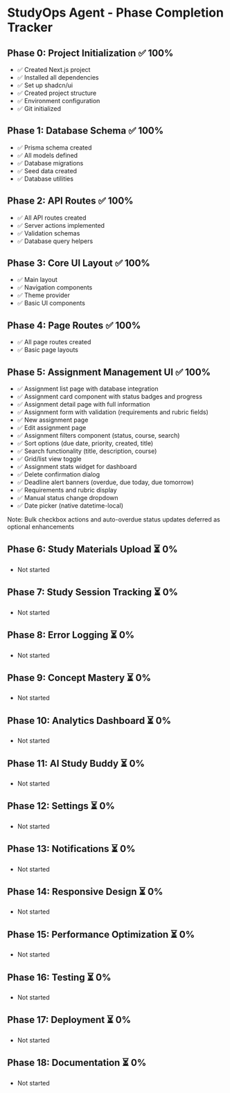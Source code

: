 # StudyOps Agent - Phase Completion Tracker

## Phase 0: Project Initialization ✅ 100%
- ✅ Created Next.js project
- ✅ Installed all dependencies
- ✅ Set up shadcn/ui
- ✅ Created project structure
- ✅ Environment configuration
- ✅ Git initialized

## Phase 1: Database Schema ✅ 100%
- ✅ Prisma schema created
- ✅ All models defined
- ✅ Database migrations
- ✅ Seed data created
- ✅ Database utilities

## Phase 2: API Routes ✅ 100%
- ✅ All API routes created
- ✅ Server actions implemented
- ✅ Validation schemas
- ✅ Database query helpers

## Phase 3: Core UI Layout ✅ 100%
- ✅ Main layout
- ✅ Navigation components
- ✅ Theme provider
- ✅ Basic UI components

## Phase 4: Page Routes ✅ 100%
- ✅ All page routes created
- ✅ Basic page layouts

## Phase 5: Assignment Management UI ✅ 100%
- ✅ Assignment list page with database integration
- ✅ Assignment card component with status badges and progress
- ✅ Assignment detail page with full information
- ✅ Assignment form with validation (requirements and rubric fields)
- ✅ New assignment page
- ✅ Edit assignment page
- ✅ Assignment filters component (status, course, search)
- ✅ Sort options (due date, priority, created, title)
- ✅ Search functionality (title, description, course)
- ✅ Grid/list view toggle
- ✅ Assignment stats widget for dashboard
- ✅ Delete confirmation dialog
- ✅ Deadline alert banners (overdue, due today, due tomorrow)
- ✅ Requirements and rubric display
- ✅ Manual status change dropdown
- ✅ Date picker (native datetime-local)

Note: Bulk checkbox actions and auto-overdue status updates deferred as optional enhancements

## Phase 6: Study Materials Upload ⏳ 0%
- Not started

## Phase 7: Study Session Tracking ⏳ 0%
- Not started

## Phase 8: Error Logging ⏳ 0%
- Not started

## Phase 9: Concept Mastery ⏳ 0%
- Not started

## Phase 10: Analytics Dashboard ⏳ 0%
- Not started

## Phase 11: AI Study Buddy ⏳ 0%
- Not started

## Phase 12: Settings ⏳ 0%
- Not started

## Phase 13: Notifications ⏳ 0%
- Not started

## Phase 14: Responsive Design ⏳ 0%
- Not started

## Phase 15: Performance Optimization ⏳ 0%
- Not started

## Phase 16: Testing ⏳ 0%
- Not started

## Phase 17: Deployment ⏳ 0%
- Not started

## Phase 18: Documentation ⏳ 0%
- Not started
